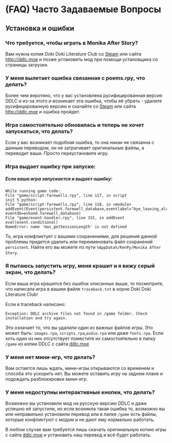 #  (FAQ) Часто Задаваемые Вопросы

## Установка и ошибки
### Что требуется, чтобы играть в Monika After Story?
Вам нужна копия Doki Doki Literature Club со [Steam](https://store.steampowered.com/app/698780/Doki_Doki_Literature_Club/) или сайта http://ddlc.moe и позже установить мод при помощи установщика со страницы загрузки.


### У меня вылетает ошибка связанная с poems.rpy, что делать?
Более чем веротяно, что у вас установлена русифицированная версия DDLC и из-за этого и возникает эта ошибка, чтобы её убрать - удалите русифицированную версию и скачайте со [Steam](https://store.steampowered.com/app/698780/Doki_Doki_Literature_Club/) или сайта http://ddlc.moe и ошибка пройдет.


### Игра самостоятельно обновилась и теперь не хочет запускаться, что делать?
Если у вас возникает подобная ошибка, то она никак не связанна с данным переводом, он не затрагивает оригинальные файлы, а переводит ваши. Просто переустановите игру.

### Игра выдает ошибку при запуске:
##### Если ваша игра запускается и выдает ошибку:
```
While running game code:
File "game/script-farewells.rpy", line 117, in script
init 5 python:
File "game/script-farewells.rpy", line 118, in <module>
addEvent(Event(persistent.farewell_database,eventlabel="bye_leaving_already",unlocked=True,random=True),
eventdb=evhand.farewell_database)
File "game/event-handler.rpy", line 332, in addEvent
eval(event.conditional)
NameError: name 'mas_getSessionLength' is not defined
```
То, игра комфликтует с вашими сохранениями, для решения данной проблемы придется удалить или переименовать файл сохранений `persistent`.
Найти его вы можете по пути `%AppData%/RenPy/Monika After Story`.

### Я пытаюсь запустить игру, меня крашит и я вижу серый экран, что делать?
Если ваша игра крашится без ошибок описанных выше, то посмотрите, что написала игра в вашем файле `traceback.txt` в корне Doki Doki Literature Club!

Если в traceback написано:
```
Exception: DDLC archive files not found in /game folder. Check installation and try again.
```
Это означает то, что вы удалили один из важных файлов игры. Это может быть: `images.rpa`, `scripts.rpa`,`audio.rpa` или даже `fonts.rpa`.
Если хоть один из них отсутствует поместите их самостоятельно в папку `/game` из копии DDLC с сайта [ddlc.moe](http://ddlc.moe)

### У меня нет мини-игр, что делать?
Вам остается лишь ждать, мини-игры открываются со временем и способа это ускорить нет. Вы можете оставить игру на заднем плане и подождать разблокировки мини-игр.

### У меня недоступны интерактивные кнопки, что делать?
Возможно вы установили мод на русскую версию DDLC и даже успешно её запустили, но если возникла такая ошибка то, возможно вы или неправильно установили перевод или в папке `/game` есть файлы, которые конфликтуют с модом и не дают ему нормально работать. 

В любом случае вам требуется лишь скачать оригинальную копию игры с сайта [ddlc.moe](http://ddlc.moe) и установить наш перевод и всё будет работать.
